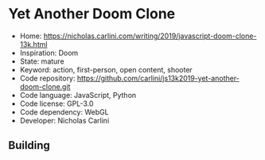 # Yet Another Doom Clone

- Home: https://nicholas.carlini.com/writing/2019/javascript-doom-clone-13k.html
- Inspiration: Doom
- State: mature
- Keyword: action, first-person, open content, shooter
- Code repository: https://github.com/carlini/js13k2019-yet-another-doom-clone.git
- Code language: JavaScript, Python
- Code license: GPL-3.0
- Code dependency: WebGL
- Developer: Nicholas Carlini

## Building

